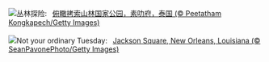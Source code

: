 ![](https://www.bing.com/th?id=OHR.SuratThani_ZH-CN4797096558_UHD.jpg&w=1000)丛林探险:&nbsp;&ensp;[俯瞰拷索山林国家公园，素叻府，泰国 (© Peetatham Kongkapech/Getty Images)](https://www.bing.com/th?id=OHR.SuratThani_ZH-CN4797096558_UHD.jpg)
<br><br/>
![](https://www.bing.com/th?id=OHR.MardiGrasJackson_EN-US3277683692_UHD.jpg&w=1000)Not your ordinary Tuesday:&nbsp;&ensp;[Jackson Square, New Orleans, Louisiana (© SeanPavonePhoto/Getty Images)](https://www.bing.com/th?id=OHR.MardiGrasJackson_EN-US3277683692_UHD.jpg)
<br><br/>
